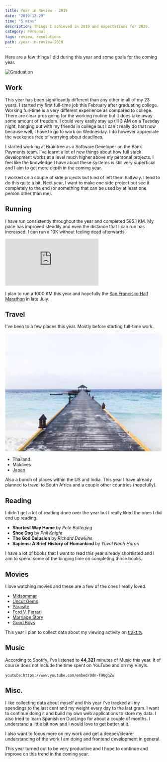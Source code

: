 ```yaml
---
title: Year in Review - 2019
date: "2019-12-29"
time: "5 mins"
description: Things I achieved in 2019 and expectations for 2020.
category: Personal
tags: review, resolutions
path: /year-in-review-2019
---
```


Here are a few things I did during this year and some goals for the coming year.

![Graduation](../images/2019-12-29-year-in-review-2019/graduation_cap.gif)

## Work

This year has been significantly different than any other in all of my 23 years.
I started my first full-time job this February after graduating college. Working
full-time is a very different experience as compared to college. There are clear
pros going for the working routine but it does take away some amount of freedom.
I could very easily stay up till 3 AM on a Tuesday night, hanging out with my
friends in college but I can't really do that now because well, I have to go to
work on Wednesday. I do however appreciate the weekends free of worrying about
deadlines.

I started working at Braintree as a Software Developer on the Bank Payments
team. I've learnt a lot of new things about how full stack development works at
a level much higher above my personal projects. I feel like the knowledge I have
about these systems is still very superficial and I aim to get more depth in the
coming year.

I worked on a couple of side projects but kind of left them halfway. I tend to
do this quite a bit. Next year, I want to make one side project but see it
completely to the end (or something that can be used by at least one person
  other than me).

## Running

I have run consistently throughout the year and completed 585.1 KM. My pace has
improved steadily and even the distance that I can run has increased. I can run
a 10K without feeling dead afterwards.

<iframe src="https://runstats.netlify.com/2019"
        class="runstats"
        frameBorder="0"
        scrolling="no"></iframe>

I plan to run a 1000 KM this year and hopefully the [San Francisco Half Marathon](https://www.thesfmarathon.com/)
in late July.

## Travel

I've been to a few places this year. Mostly before starting full-time work.

![Maldives](../images/2019-12-29-year-in-review-2019/maldives.jpg)

-   Thailand
-   Maldives
-   [Japan](/solo-trip-to-tokyo)

Also a bunch of places within the US and India. This year I have already planned
to travel to South Africa and a couple other countries (hopefully).

## Reading

I didn't get a lot of reading done over the year but I really liked the ones I
did end up reading.

-   **Shortest Way Home** by _Pete Buttegieg_
-   **Shoe Dog** by _Phil Knight_
-   **The God Delusion** by _Richard Dawkins_
-   **Sapiens: A Brief History of Humankind** by _Yuval Noah Harari_

I have a lot of books that I want to read this year already shortlisted and I
aim to spend some of the binging time on completing those books.

## Movies

I love watching movies and these are a few of the ones I really loved.

-   [Midsommar](https://www.imdb.com/title/tt8772262)
-   [Uncut Gems](https://www.imdb.com/title/tt5727208)
-   [Parasite](https://www.imdb.com/title/tt6751668)
-   [Ford V. Ferrari](https://www.imdb.com/title/tt1950186)
-   [Marriage Story](https://www.imdb.com/title/tt7653254)
-   [Good Boys](https://www.imdb.com/title/tt7343762)

This year I plan to collect data about my viewing activity on [trakt.tv](https://trakt.tv/).

## Music

According to Spotify, I've listened to **44,321** minutes of Music this year. It of
course does not include the time spent on YouTube and on my Vinyls.

`youtube:https://www.youtube.com/embed/Odn-T9UgqZw`

## Misc.

I like collecting data about myself and this year I've tracked all my spendings
to the last cent and my weight every day to the last gram. I want to continue
doing it and build my own web applications to store my data. I also tried to
learn Spanish on DuoLingo for about a couple of months. I understand a little
bit now and I would love to get better at it.

I also want to focus more on my work and get a deeper/clearer understanding of
the work I am doing and frontend development in general.

This year turned out to be very productive and I hope to continue and improve
on this trend in the coming year.
